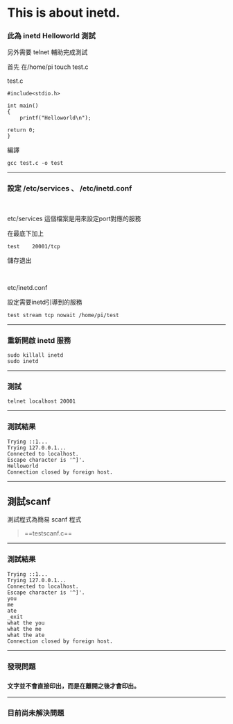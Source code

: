 # This is about inetd.

### 此為 inetd Helloworld 測試

另外需要 telnet 輔助完成測試

首先 在/home/pi touch test.c 

test.c 
```
#include<stdio.h>

int main()
{  
    printf("Helloworld\n");

return 0;
}
```

編譯
```
gcc test.c -o test
```
---------
### 設定 /etc/services 、 /etc/inetd.conf

&ensp;

etc/services 這個檔案是用來設定port對應的服務

在最底下加上 
```
test    20001/tcp
```
儲存退出

&emsp;

etc/inetd.conf


設定需要inetd引導到的服務
```
test stream tcp nowait /home/pi/test
```
---------
### 重新開啟 inetd 服務

```
sudo killall inetd
sudo inetd
```
---------
### 測試
```
telnet localhost 20001
```
---------
### 測試結果
```
Trying ::1...
Trying 127.0.0.1...
Connected to localhost.
Escape character is '^]'.
Helloworld
Connection closed by foreign host.
```

---------
## 測試scanf

測試程式為簡易 scanf 程式

>==testscanf.c==

---------

### 測試結果

```
Trying ::1...
Trying 127.0.0.1...
Connected to localhost.
Escape character is '^]'.
you
me
ate
_exit
what the you
what the me
what the ate
Connection closed by foreign host.
```

---------

### 發現問題

### `文字並不會直接印出，而是在離開之後才會印出。`

---------

### 目前尚未解決問題 




